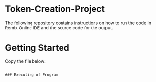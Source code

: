 # Token-Creation-Project
The following repository contains instructions on how to run the code in Remix Online IDE and the source code for the output.
# Getting Started
Copy the file below:
```Java

### Executing of Program
